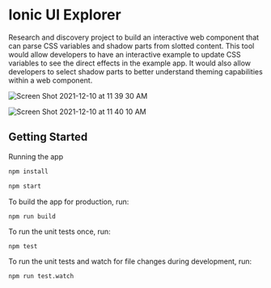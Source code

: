 # Ionic UI Explorer

Research and discovery project to build an interactive web component that can parse CSS variables and shadow parts from slotted content. This tool would allow developers to have an interactive example to update CSS variables to see the direct effects in the example app. It would also allow developers to select shadow parts to better understand theming capabilities within a web component.

![Screen Shot 2021-12-10 at 11 39 30 AM](https://user-images.githubusercontent.com/13732623/145609402-1ca1c46e-7040-4aba-9611-fd817aeae49f.png)

![Screen Shot 2021-12-10 at 11 40 10 AM](https://user-images.githubusercontent.com/13732623/145609413-23344dae-77b5-40b7-863c-ed67190305a2.png)

## Getting Started

Running the app

```bash
npm install
```

```bash
npm start
```

To build the app for production, run:

```bash
npm run build
```

To run the unit tests once, run:

```
npm test
```

To run the unit tests and watch for file changes during development, run:

```
npm run test.watch
```
